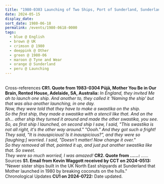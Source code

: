 ```yaml
---
title: "1980-0303 Launching of Two Ships, Port of Sunderland, Sunderland Docks, Sunderland (22 kms NE of Durham), Tyne and Wear, UK"
date: 2024-05-15
display_date: 
sort_date: 1980-06-18
permalink: /events/1980-0618-0000
tags:
  - blue @ English
  - brown @ UK
  - crimson @ 1980
  - deeppink @ Other
  - green @ 1980-06
  - maroon @ Tyne and Wear
  - orange @ Sunderland
  - peru @ Launching
---
```


<br>

<wave-list>
  <list-title color="DarkSeaGreen" width="80">Cross-references</list-title>
  <list-item color="BlanchedAlmond" width="280"><b>CR1. Quote from 1983-0304 Pūjā, Mother You Be in Our Brain, Rented House, Adelaide, SA, Australia:</b> <i>In England, they invited Me ah to launch one ship. And another to, they called it 'Naming the ship' but that was also another launching, in one day.<br>
Now, they were told that they have to make a swastika on the ship.<br>
So the first ship, they made a swastika with a stencil like that. And on the sh... other ship they turned it around and made the other swastika, you see.<br>
So, as first ship I launched, on second ship I saw, I said, "This swastika is not all right, it's the other way around." "Oooh." And they got such a fright! They said, "It is inauspicious! Is it inauspicious?", and they were so [laughing:] worried. I said, "Doesn't matter! Now change it over."<br>
So they removed all that, painted it up, and just put another swastika like that. So sweet.<br>
They were so much worried, I was amazed!</i></list-item>
  <list-item color="Lavender" width="280"><b>CR2. Quote from ......:</b> <i>......</i></list-item>
</wave-list>

<br>

<wave-list>
  <list-title color="DarkSeaGreen" width="40">Sources</list-title>
  <list-item color="BlanchedAlmond"  width="280"><b>S1. Email from Kevin Waggott received by CCT on 2024-0513:</b> "Newer sister ships built in the UK North East shipyards at Sunderland that Mother launched in 1980 by breaking coconuts on the hulls."</list-item>
</wave-list>

<br>

<wave-list>
  <list-title color="DarkSeaGreen" width="110">Chronological Updates</list-title>
  <list-item color="BlanchedAlmond"  width="280"><b>CU1 on 2024-0722:</b> Date updated.</list-item>
</wave-list>